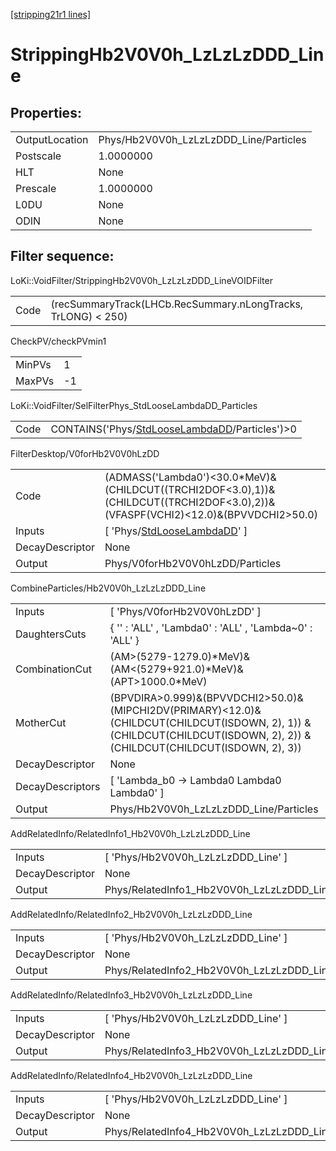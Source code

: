 [[stripping21r1 lines]](./stripping21r1-index)

# StrippingHb2V0V0h_LzLzLzDDD_Line

## Properties:

|                |                                        |
|----------------|----------------------------------------|
| OutputLocation | Phys/Hb2V0V0h_LzLzLzDDD_Line/Particles |
| Postscale      | 1.0000000                              |
| HLT            | None                                   |
| Prescale       | 1.0000000                              |
| L0DU           | None                                   |
| ODIN           | None                                   |

## Filter sequence:

LoKi::VoidFilter/StrippingHb2V0V0h_LzLzLzDDD_LineVOIDFilter

|      |                                                               |
|------|---------------------------------------------------------------|
| Code | (recSummaryTrack(LHCb.RecSummary.nLongTracks, TrLONG) \< 250) |

CheckPV/checkPVmin1

|        |     |
|--------|-----|
| MinPVs | 1   |
| MaxPVs | -1  |

LoKi::VoidFilter/SelFilterPhys_StdLooseLambdaDD_Particles

|      |                                                                                                    |
|------|----------------------------------------------------------------------------------------------------|
| Code | CONTAINS('Phys/[StdLooseLambdaDD](./stripping21r1-commonparticles-stdlooselambdadd)/Particles')\>0 |

FilterDesktop/V0forHb2V0V0hLzDD

|                 |                                                                                                                                      |
|-----------------|--------------------------------------------------------------------------------------------------------------------------------------|
| Code            | (ADMASS('Lambda0')\<30.0\*MeV)&(CHILDCUT((TRCHI2DOF\<3.0),1))&(CHILDCUT((TRCHI2DOF\<3.0),2))&(VFASPF(VCHI2)\<12.0)&(BPVVDCHI2\>50.0) |
| Inputs          | [ 'Phys/[StdLooseLambdaDD](./stripping21r1-commonparticles-stdlooselambdadd)' ]                                                    |
| DecayDescriptor | None                                                                                                                                 |
| Output          | Phys/V0forHb2V0V0hLzDD/Particles                                                                                                     |

CombineParticles/Hb2V0V0h_LzLzLzDDD_Line

|                  |                                                                                                                                                                             |
|------------------|-----------------------------------------------------------------------------------------------------------------------------------------------------------------------------|
| Inputs           | [ 'Phys/V0forHb2V0V0hLzDD' ]                                                                                                                                              |
| DaughtersCuts    | { '' : 'ALL' , 'Lambda0' : 'ALL' , 'Lambda~0' : 'ALL' }                                                                                                                     |
| CombinationCut   | (AM\>(5279-1279.0)\*MeV)&(AM\<(5279+921.0)\*MeV)&(APT\>1000.0\*MeV)                                                                                                         |
| MotherCut        | (BPVDIRA\>0.999)&(BPVVDCHI2\>50.0)&(MIPCHI2DV(PRIMARY)\<12.0)& (CHILDCUT(CHILDCUT(ISDOWN, 2), 1)) & (CHILDCUT(CHILDCUT(ISDOWN, 2), 2)) & (CHILDCUT(CHILDCUT(ISDOWN, 2), 3)) |
| DecayDescriptor  | None                                                                                                                                                                        |
| DecayDescriptors | [ 'Lambda_b0 -\> Lambda0 Lambda0 Lambda0' ]                                                                                                                               |
| Output           | Phys/Hb2V0V0h_LzLzLzDDD_Line/Particles                                                                                                                                      |

AddRelatedInfo/RelatedInfo1_Hb2V0V0h_LzLzLzDDD_Line

|                 |                                                     |
|-----------------|-----------------------------------------------------|
| Inputs          | [ 'Phys/Hb2V0V0h_LzLzLzDDD_Line' ]                |
| DecayDescriptor | None                                                |
| Output          | Phys/RelatedInfo1_Hb2V0V0h_LzLzLzDDD_Line/Particles |

AddRelatedInfo/RelatedInfo2_Hb2V0V0h_LzLzLzDDD_Line

|                 |                                                     |
|-----------------|-----------------------------------------------------|
| Inputs          | [ 'Phys/Hb2V0V0h_LzLzLzDDD_Line' ]                |
| DecayDescriptor | None                                                |
| Output          | Phys/RelatedInfo2_Hb2V0V0h_LzLzLzDDD_Line/Particles |

AddRelatedInfo/RelatedInfo3_Hb2V0V0h_LzLzLzDDD_Line

|                 |                                                     |
|-----------------|-----------------------------------------------------|
| Inputs          | [ 'Phys/Hb2V0V0h_LzLzLzDDD_Line' ]                |
| DecayDescriptor | None                                                |
| Output          | Phys/RelatedInfo3_Hb2V0V0h_LzLzLzDDD_Line/Particles |

AddRelatedInfo/RelatedInfo4_Hb2V0V0h_LzLzLzDDD_Line

|                 |                                                     |
|-----------------|-----------------------------------------------------|
| Inputs          | [ 'Phys/Hb2V0V0h_LzLzLzDDD_Line' ]                |
| DecayDescriptor | None                                                |
| Output          | Phys/RelatedInfo4_Hb2V0V0h_LzLzLzDDD_Line/Particles |
